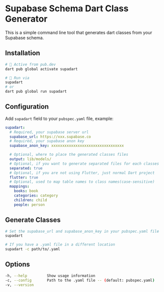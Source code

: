 # Supabase Schema Dart Class Generator

This is a simple command line tool that generates dart classes from your Supabase schema.

## Installation

```bash
# 🎯 Active from pub.dev
dart pub global activate supadart
```

```bash
# 🚀 Run via
supadart
# or
dart pub global run supadart
```

## Configuration

Add `supadart` field to your `pubspec.yaml` file, example:

```yaml
supadart:
  # Required, your supabase server url
  supabase_url: https://xxx.supabase.co
  # Required, your supabase anon key
  supabase_anon_key: xxxxxxxxxxxxxxxxxxxxxxxxxxxxxxxxx

  # Optional, where to place the generated classes files
  output: lib/models/
  # Optional, if you want to generate separated files for each classes
  separated: true
  # Optional, if you are not using Flutter, just normal Dart project
  flutter: true
  # Optional, used to map table names to class names(case-sensitive)
  mappings:
    books: book
    categories: category
    children: child
    people: person
```

## Generate Classes

```bash
# Set the supabase_url and supabase_anon_key in your pubspec.yaml file
supadart

# If you have a .yaml file in a different location
supadart -c path/to/.yaml

```

## Options

```bash
-h, --help         Show usage information
-c, --config       Path to the .yaml file -- (default: pubspec.yaml)
-v, --version
```
